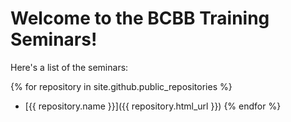 # Welcome to the BCBB Training Seminars!

Here's a list of the seminars:

{% for repository in site.github.public_repositories %}
  * [{{ repository.name }}]({{ repository.html_url }})
{% endfor %}
